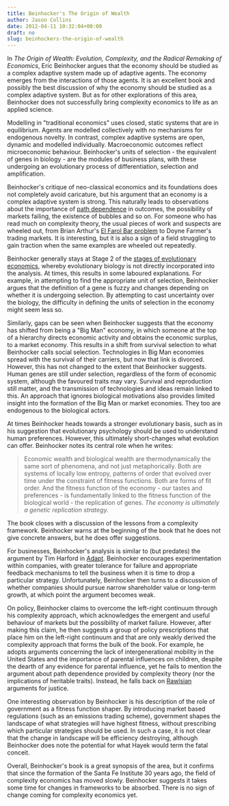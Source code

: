 ```yaml
---
title: Beinhocker's The Origin of Wealth
author: Jason Collins
date: 2012-04-11 10:32:04+00:00
draft: no
slug: beinhockers-the-origin-of-wealth
---
```


In *The Origin of Wealth: Evolution, Complexity, and the Radical Remaking of Economics*, Eric Beinhocker argues that the economy should be studied as a complex adaptive system made up of adaptive agents. The economy emerges from the interactions of those agents. It is an excellent book and possibly the best discussion of why the economy should be studied as a complex adaptive system. But as for other explorations of this area, Beinhocker does not successfully bring complexity economics to life as an applied science.

Modelling in "traditional economics" uses closed, static systems that are in equilibrium. Agents are modelled collectively with no mechanisms for endogenous novelty. In contrast, complex adaptive systems are open, dynamic and modelled individually. Macroeconomic outcomes reflect microeconomic behaviour. Beinhocker's units of selection - the equivalent of genes in biology - are the modules of business plans, with these undergoing an evolutionary process of differentiation, selection and amplification.

Beinhocker's critique of neo-classical economics and its foundations does not completely avoid caricature, but his argument that an economy is a complex adaptive system is strong. This naturally leads to observations about the importance of [path dependence](http://en.wikipedia.org/wiki/Path_dependence) in outcomes, the possibility of markets failing, the existence of bubbles and so on. For someone who has read much on complexity theory, the usual pieces of work and suspects are wheeled out, from Brian Arthur's [El Farol Bar problem](https://en.wikipedia.org/wiki/El_Farol_Bar_problem) to Doyne Farmer's trading markets. It is interesting, but it is also a sign of a field struggling to gain traction when the same examples are wheeled out repeatedly.

Beinhocker generally stays at Stage 2 of the [stages of evolutionary economics](https://jasoncollins.blog/the-three-stages-of-evolutionary-economics/), whereby evolutionary biology is not directly incorporated into the analysis. At times, this results in some laboured explanations. For example, in attempting to find the appropriate unit of selection, Beinhocker argues that the definition of a gene is fuzzy and changes depending on whether it is undergoing selection. By attempting to cast uncertainty over the biology, the difficulty in defining the units of selection in the economy might seem less so.

Similarly, gaps can be seen when Beinhocker suggests that the economy has shifted from being a "Big Man" economy, in which someone at the top of a hierarchy directs economic activity and obtains the economic surplus, to a market economy. This results in a shift from survival selection to what Beinhocker calls social selection. Technologies in Big Man economies spread with the survival of their carriers, but now that link is divorced. However, this has not changed to the extent that Beinhocker suggests. Human genes are still under selection, regardless of the form of economic system, although the favoured traits may vary. Survival and reproduction still matter, and the transmission of technologies and ideas remain linked to this. An approach that ignores biological motivations also provides limited insight into the formation of the Big Man or market economies. They too are endogenous to the biological actors.

At times Beinhocker heads towards a stronger evolutionary basis, such as in his suggestion that evolutionary psychology should be used to understand human preferences. However, this ultimately short-changes what evolution can offer. Beinhocker notes its central role when he writes:

>Economic wealth and biological wealth are thermodynamically the same sort of phenomena, and not just metaphorically. Both are systems of locally low entropy, patterns of order that evolved over time under the constraint of fitness functions. Both are forms of fit order. And the fitness function of the economy - our tastes and preferences - is fundamentally linked to the fitness function of the biological world - the replication of genes. *The economy is ultimately a genetic replication strategy.*

The book closes with a discussion of the lessons from a complexity framework. Beinhocker warns at the beginning of the book that he does not give concrete answers, but he does offer suggestions.

For businesses, Beinhocker's analysis is similar to (but predates) the argument by Tim Harford in [Adapt](https://jasoncollins.blog/harfords-adapt-why-success-always-starts-with-failure/). Beinhocker encourages experimentation within companies, with greater tolerance for failure and appropriate feedback mechanisms to tell the business when it is time to drop a particular strategy. Unfortunately, Beinhocker then turns to a discussion of whether companies should pursue narrow shareholder value or long-term growth, at which point the argument becomes weak.

On policy, Beinhocker claims to overcome the left-right continuum through his complexity approach, which acknowledges the emergent and useful behaviour of markets but the possibility of market failure. However, after making this claim, he then suggests a group of policy prescriptions that place him on the left-right continuum and that are only weakly derived the complexity approach that forms the bulk of the book. For example, he adopts arguments concerning the lack of intergenerational mobility in the United States and the importance of parental influences on children, despite the dearth of any evidence for parental influence, yet he fails to mention the argument about path dependence provided by complexity theory (nor the implications of heritable traits). Instead, he falls back on [Rawlsian](http://en.wikipedia.org/wiki/A_Theory_of_Justice) arguments for justice.

One interesting observation by Beinhocker is his description of the role of government as a fitness function shaper. By introducing market based regulations (such as an emissions trading scheme), government shapes the landscape of what strategies will have highest fitness, without prescribing which particular strategies should be used. In such a case, it is not clear that the change in landscape will be efficiency destroying, although Beinhocker does note the potential for what Hayek would term the fatal conceit.

Overall, Beinhocker's book is a great synopsis of the area, but it confirms that since the formation of the Santa Fe Institute 30 years ago, the field of complexity economics has moved slowly. Beinhocker suggests it takes some time for changes in frameworks to be absorbed. There is no sign of change coming for complexity economics yet.